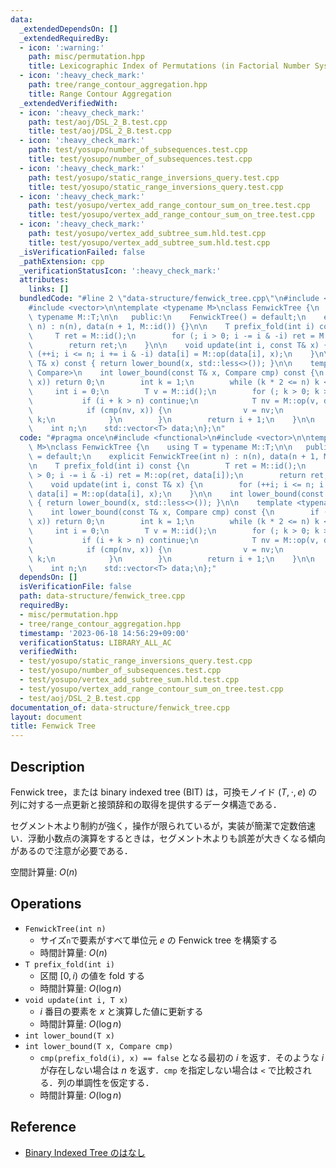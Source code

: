 ```yaml
---
data:
  _extendedDependsOn: []
  _extendedRequiredBy:
  - icon: ':warning:'
    path: misc/permutation.hpp
    title: Lexicographic Index of Permutations (in Factorial Number System)
  - icon: ':heavy_check_mark:'
    path: tree/range_contour_aggregation.hpp
    title: Range Contour Aggregation
  _extendedVerifiedWith:
  - icon: ':heavy_check_mark:'
    path: test/aoj/DSL_2_B.test.cpp
    title: test/aoj/DSL_2_B.test.cpp
  - icon: ':heavy_check_mark:'
    path: test/yosupo/number_of_subsequences.test.cpp
    title: test/yosupo/number_of_subsequences.test.cpp
  - icon: ':heavy_check_mark:'
    path: test/yosupo/static_range_inversions_query.test.cpp
    title: test/yosupo/static_range_inversions_query.test.cpp
  - icon: ':heavy_check_mark:'
    path: test/yosupo/vertex_add_range_contour_sum_on_tree.test.cpp
    title: test/yosupo/vertex_add_range_contour_sum_on_tree.test.cpp
  - icon: ':heavy_check_mark:'
    path: test/yosupo/vertex_add_subtree_sum.hld.test.cpp
    title: test/yosupo/vertex_add_subtree_sum.hld.test.cpp
  _isVerificationFailed: false
  _pathExtension: cpp
  _verificationStatusIcon: ':heavy_check_mark:'
  attributes:
    links: []
  bundledCode: "#line 2 \"data-structure/fenwick_tree.cpp\"\n#include <functional>\n\
    #include <vector>\n\ntemplate <typename M>\nclass FenwickTree {\n    using T =\
    \ typename M::T;\n\n   public:\n    FenwickTree() = default;\n    explicit FenwickTree(int\
    \ n) : n(n), data(n + 1, M::id()) {}\n\n    T prefix_fold(int i) const {\n   \
    \     T ret = M::id();\n        for (; i > 0; i -= i & -i) ret = M::op(ret, data[i]);\n\
    \        return ret;\n    }\n\n    void update(int i, const T& x) {\n        for\
    \ (++i; i <= n; i += i & -i) data[i] = M::op(data[i], x);\n    }\n\n    int lower_bound(const\
    \ T& x) const { return lower_bound(x, std::less<>()); }\n\n    template <typename\
    \ Compare>\n    int lower_bound(const T& x, Compare cmp) const {\n        if (!cmp(M::id(),\
    \ x)) return 0;\n        int k = 1;\n        while (k * 2 <= n) k <<= 1;\n   \
    \     int i = 0;\n        T v = M::id();\n        for (; k > 0; k >>= 1) {\n \
    \           if (i + k > n) continue;\n            T nv = M::op(v, data[i + k]);\n\
    \            if (cmp(nv, x)) {\n                v = nv;\n                i +=\
    \ k;\n            }\n        }\n        return i + 1;\n    }\n\n   private:\n\
    \    int n;\n    std::vector<T> data;\n};\n"
  code: "#pragma once\n#include <functional>\n#include <vector>\n\ntemplate <typename\
    \ M>\nclass FenwickTree {\n    using T = typename M::T;\n\n   public:\n    FenwickTree()\
    \ = default;\n    explicit FenwickTree(int n) : n(n), data(n + 1, M::id()) {}\n\
    \n    T prefix_fold(int i) const {\n        T ret = M::id();\n        for (; i\
    \ > 0; i -= i & -i) ret = M::op(ret, data[i]);\n        return ret;\n    }\n\n\
    \    void update(int i, const T& x) {\n        for (++i; i <= n; i += i & -i)\
    \ data[i] = M::op(data[i], x);\n    }\n\n    int lower_bound(const T& x) const\
    \ { return lower_bound(x, std::less<>()); }\n\n    template <typename Compare>\n\
    \    int lower_bound(const T& x, Compare cmp) const {\n        if (!cmp(M::id(),\
    \ x)) return 0;\n        int k = 1;\n        while (k * 2 <= n) k <<= 1;\n   \
    \     int i = 0;\n        T v = M::id();\n        for (; k > 0; k >>= 1) {\n \
    \           if (i + k > n) continue;\n            T nv = M::op(v, data[i + k]);\n\
    \            if (cmp(nv, x)) {\n                v = nv;\n                i +=\
    \ k;\n            }\n        }\n        return i + 1;\n    }\n\n   private:\n\
    \    int n;\n    std::vector<T> data;\n};"
  dependsOn: []
  isVerificationFile: false
  path: data-structure/fenwick_tree.cpp
  requiredBy:
  - misc/permutation.hpp
  - tree/range_contour_aggregation.hpp
  timestamp: '2023-06-18 14:56:29+09:00'
  verificationStatus: LIBRARY_ALL_AC
  verifiedWith:
  - test/yosupo/static_range_inversions_query.test.cpp
  - test/yosupo/number_of_subsequences.test.cpp
  - test/yosupo/vertex_add_subtree_sum.hld.test.cpp
  - test/yosupo/vertex_add_range_contour_sum_on_tree.test.cpp
  - test/aoj/DSL_2_B.test.cpp
documentation_of: data-structure/fenwick_tree.cpp
layout: document
title: Fenwick Tree
---
```


## Description

Fenwick tree，または binary indexed tree (BIT) は，可換モノイド $(T, \cdot, e)$ の列に対する一点更新と接頭辞和の取得を提供するデータ構造である．

セグメント木より制約が強く，操作が限られているが，実装が簡潔で定数倍速い．浮動小数点の演算をするときは，セグメント木よりも誤差が大きくなる傾向があるので注意が必要である．

空間計算量: $O(n)$

## Operations

- `FenwickTree(int n)`
    - サイズ`n`で要素がすべて単位元 $e$ の Fenwick tree を構築する
    - 時間計算量: $O(n)$
- `T prefix_fold(int i)`
    - 区間 $[0, i)$ の値を fold する
    - 時間計算量: $O(\log n)$
- `void update(int i, T x)`
    - $i$ 番目の要素を $x$ と演算した値に更新する
    - 時間計算量: $O(\log n)$
- `int lower_bound(T x)`
- `int lower_bound(T x, Compare cmp)`
    - `cmp(prefix_fold(i), x) == false` となる最初の $i$ を返す．そのような $i$ が存在しない場合は $n$ を返す．`cmp` を指定しない場合は `<` で比較される．列の単調性を仮定する．
    - 時間計算量: $O(\log n)$

## Reference

- [Binary Indexed Tree のはなし](http://hos.ac/slides/20140319_bit.pdf)